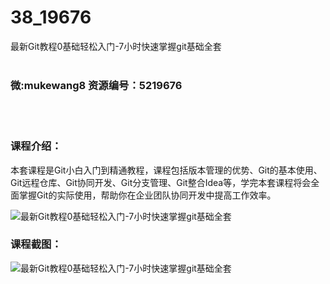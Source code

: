 # 38_19676
最新Git教程0基础轻松入门-7小时快速掌握git基础全套
<br/></br>
<h3>微:mukewang8 资源编号：5219676</h3>
<br/></br>
<h3>课程介绍：</h3>
<p>本套课程是<a title="查看与 Git 相关的文章" target="_blank">Git</a>小白入门到精通教程，课程包括版本管理的优势、<a title="查看与 Git 相关的文章" target="_blank">Git</a>的基本使用、Git远程仓库、Git协同开发、Git分支管理、Git整合Idea等，学完本套课程将会全面掌握Git的实际使用，帮助你在企业团队协同开发中提高工作效率。</p>
<p><img src="https://www.ko996.com/wp-content/uploads/img/2021/04/1-75-300x225.png" alt="最新Git教程0基础轻松入门-7小时快速掌握git基础全套"></p>
<div class="info-desc">
<h3>课程截图：</h3>
<p><img src="https://www.ko996.com/wp-content/uploads/img/2021/04/2-82.png" alt="最新Git教程0基础轻松入门-7小时快速掌握git基础全套"></p>


			
</div>
